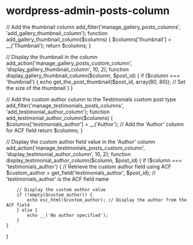 # wordpress-admin-posts-column


// Add the thumbnail column
add_filter('manage_gallery_posts_columns', 'add_gallery_thumbnail_column');
function add_gallery_thumbnail_column($columns) {
    $columns['thumbnail'] = __('Thumbnail');
    return $columns;
}

// Display the thumbnail in the column
add_action('manage_gallery_posts_custom_column', 'display_gallery_thumbnail_column', 10, 2);
function display_gallery_thumbnail_column($column, $post_id) {
    if ($column === 'thumbnail') {
        echo get_the_post_thumbnail($post_id, array(80, 80)); // Set the size of the thumbnail
    }
}

// Add the custom author column to the Testimonials custom post type
add_filter('manage_testimonials_posts_columns', 'add_testimonial_author_column');
function add_testimonial_author_column($columns) {
    $columns['testimonials_author'] = __('Author'); // Add the 'Author' column for ACF field
    return $columns;
}

// Display the custom author field value in the 'Author' column
add_action('manage_testimonials_posts_custom_column', 'display_testimonial_author_column', 10, 2);
function display_testimonial_author_column($column, $post_id) {
    if ($column === 'testimonials_author') {
        // Retrieve the custom author field using ACF
        $custom_author = get_field('testimonials_author', $post_id); // 'testimonials_author' is the ACF field name

        // Display the custom author value
        if (!empty($custom_author)) {
            echo esc_html($custom_author); // Display the author from the ACF field
        } else {
            echo __('No author specified');
        }
    }
}

